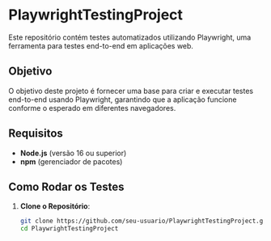 # PlaywrightTestingProject

Este repositório contém testes automatizados utilizando Playwright, uma ferramenta para testes end-to-end em aplicações web.

## Objetivo

O objetivo deste projeto é fornecer uma base para criar e executar testes end-to-end usando Playwright, garantindo que a aplicação funcione conforme o esperado em diferentes navegadores.


## Requisitos

- **Node.js** (versão 16 ou superior)
- **npm** (gerenciador de pacotes)

## Como Rodar os Testes

1. **Clone o Repositório**:

   ```bash
   git clone https://github.com/seu-usuario/PlaywrightTestingProject.git
   cd PlaywrightTestingProject
